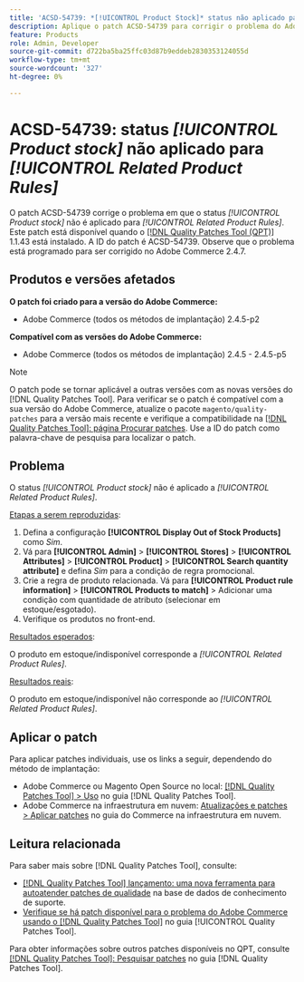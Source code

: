 ```yaml
---
title: 'ACSD-54739: *[!UICONTROL Product Stock]* status não aplicado para *[!UICONTROL Related Product Rules]*'
description: Aplique o patch ACSD-54739 para corrigir o problema do Adobe Commerce em que o status *[!UICONTROL Product Stock]* não é aplicado para *[!UICONTROL Related Product Rules]*.
feature: Products
role: Admin, Developer
source-git-commit: d722ba5ba25ffc03d87b9eddeb2830353124055d
workflow-type: tm+mt
source-wordcount: '327'
ht-degree: 0%

---
```


# ACSD-54739: status *[!UICONTROL Product stock]* não aplicado para *[!UICONTROL Related Product Rules]*

O patch ACSD-54739 corrige o problema em que o status *[!UICONTROL Product stock]* não é aplicado para *[!UICONTROL Related Product Rules]*. Este patch está disponível quando o [[!DNL Quality Patches Tool (QPT)]](https://experienceleague.adobe.com/en/docs/commerce-knowledge-base/kb/announcements/commerce-announcements/magento-quality-patches-released-new-tool-to-self-serve-quality-patches) 1.1.43 está instalado. A ID do patch é ACSD-54739. Observe que o problema está programado para ser corrigido no Adobe Commerce 2.4.7.

## Produtos e versões afetados

**O patch foi criado para a versão do Adobe Commerce:**

* Adobe Commerce (todos os métodos de implantação) 2.4.5-p2

**Compatível com as versões do Adobe Commerce:**

* Adobe Commerce (todos os métodos de implantação) 2.4.5 - 2.4.5-p5

>[!NOTE]
>
>O patch pode se tornar aplicável a outras versões com as novas versões do [!DNL Quality Patches Tool]. Para verificar se o patch é compatível com a sua versão do Adobe Commerce, atualize o pacote `magento/quality-patches` para a versão mais recente e verifique a compatibilidade na [[!DNL Quality Patches Tool]: página Procurar patches](https://experienceleague.adobe.com/tools/commerce-quality-patches/index.html). Use a ID do patch como palavra-chave de pesquisa para localizar o patch.

## Problema

O status *[!UICONTROL Product stock]* não é aplicado a *[!UICONTROL Related Product Rules]*.

<u>Etapas a serem reproduzidas</u>:

1. Defina a configuração **[!UICONTROL Display Out of Stock Products]** como *Sim*.
1. Vá para **[!UICONTROL Admin]** > **[!UICONTROL Stores]** > **[!UICONTROL Attributes]** > **[!UICONTROL Product]** > **[!UICONTROL Search quantity attribute]** e defina *Sim* para a condição de regra promocional.
1. Crie a regra de produto relacionada. Vá para **[!UICONTROL Product rule information]** > **[!UICONTROL Products to match]** > Adicionar uma condição com quantidade de atributo (selecionar em estoque/esgotado).
1. Verifique os produtos no front-end.

<u>Resultados esperados</u>:

O produto em estoque/indisponível corresponde a *[!UICONTROL Related Product Rules]*.

<u>Resultados reais</u>:

O produto em estoque/indisponível não corresponde ao *[!UICONTROL Related Product Rules]*.

## Aplicar o patch

Para aplicar patches individuais, use os links a seguir, dependendo do método de implantação:

* Adobe Commerce ou Magento Open Source no local: [[!DNL Quality Patches Tool] > Uso](https://experienceleague.adobe.com/docs/commerce-operations/tools/quality-patches-tool/usage.html) no guia [!DNL Quality Patches Tool].
* Adobe Commerce na infraestrutura em nuvem: [Atualizações e patches > Aplicar patches](https://experienceleague.adobe.com/docs/commerce-cloud-service/user-guide/develop/upgrade/apply-patches.html) no guia do Commerce na infraestrutura em nuvem.

## Leitura relacionada

Para saber mais sobre [!DNL Quality Patches Tool], consulte:

* [[!DNL Quality Patches Tool] lançamento: uma nova ferramenta para autoatender patches de qualidade](https://experienceleague.adobe.com/en/docs/commerce-knowledge-base/kb/announcements/commerce-announcements/magento-quality-patches-released-new-tool-to-self-serve-quality-patches) na base de dados de conhecimento de suporte.
* [Verifique se há patch disponível para o problema do Adobe Commerce usando o  [!DNL Quality Patches Tool]](/help/tools/quality-patches-tool/patches-available-in-qpt/check-patch-for-magento-issue-with-magento-quality-patches.md) no guia [!UICONTROL Quality Patches Tool].


Para obter informações sobre outros patches disponíveis no QPT, consulte [[!DNL Quality Patches Tool]: Pesquisar patches](https://experienceleague.adobe.com/tools/commerce-quality-patches/index.html) no guia [!DNL Quality Patches Tool].
